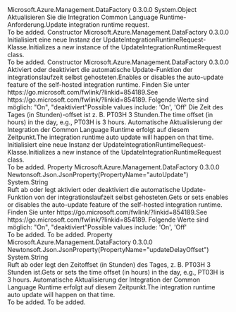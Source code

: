 <Type Name="UpdateIntegrationRuntimeRequest" FullName="Microsoft.Azure.Management.DataFactory.Models.UpdateIntegrationRuntimeRequest">
  <TypeSignature Language="C#" Value="public class UpdateIntegrationRuntimeRequest" />
  <TypeSignature Language="ILAsm" Value=".class public auto ansi beforefieldinit UpdateIntegrationRuntimeRequest extends System.Object" />
  <TypeSignature Language="DocId" Value="T:Microsoft.Azure.Management.DataFactory.Models.UpdateIntegrationRuntimeRequest" />
  <TypeSignature Language="VB.NET" Value="Public Class UpdateIntegrationRuntimeRequest" />
  <TypeSignature Language="F#" Value="type UpdateIntegrationRuntimeRequest = class" />
  <AssemblyInfo>
    <AssemblyName>Microsoft.Azure.Management.DataFactory</AssemblyName>
    <AssemblyVersion>0.3.0.0</AssemblyVersion>
  </AssemblyInfo>
  <Base>
    <BaseTypeName>System.Object</BaseTypeName>
  </Base>
  <Interfaces />
  <Docs>
    <summary>
            <span data-ttu-id="f017e-101">Aktualisieren Sie die Integration Common Language Runtime-Anforderung.</span><span class="sxs-lookup"><span data-stu-id="f017e-101">Update integration runtime request.</span></span>
            </summary>
    <remarks>To be added.</remarks>
  </Docs>
  <Members>
    <Member MemberName=".ctor">
      <MemberSignature Language="C#" Value="public UpdateIntegrationRuntimeRequest ();" />
      <MemberSignature Language="ILAsm" Value=".method public hidebysig specialname rtspecialname instance void .ctor() cil managed" />
      <MemberSignature Language="DocId" Value="M:Microsoft.Azure.Management.DataFactory.Models.UpdateIntegrationRuntimeRequest.#ctor" />
      <MemberSignature Language="VB.NET" Value="Public Sub New ()" />
      <MemberType>Constructor</MemberType>
      <AssemblyInfo>
        <AssemblyName>Microsoft.Azure.Management.DataFactory</AssemblyName>
        <AssemblyVersion>0.3.0.0</AssemblyVersion>
      </AssemblyInfo>
      <Parameters />
      <Docs>
        <summary>
            <span data-ttu-id="f017e-102">Initialisiert eine neue Instanz der UpdateIntegrationRuntimeRequest-Klasse.</span><span class="sxs-lookup"><span data-stu-id="f017e-102">Initializes a new instance of the UpdateIntegrationRuntimeRequest class.</span></span>
            </summary>
        <remarks>To be added.</remarks>
      </Docs>
    </Member>
    <Member MemberName=".ctor">
      <MemberSignature Language="C#" Value="public UpdateIntegrationRuntimeRequest (string autoUpdate = null, string updateDelayOffset = null);" />
      <MemberSignature Language="ILAsm" Value=".method public hidebysig specialname rtspecialname instance void .ctor(string autoUpdate, string updateDelayOffset) cil managed" />
      <MemberSignature Language="DocId" Value="M:Microsoft.Azure.Management.DataFactory.Models.UpdateIntegrationRuntimeRequest.#ctor(System.String,System.String)" />
      <MemberSignature Language="VB.NET" Value="Public Sub New (Optional autoUpdate As String = null, Optional updateDelayOffset As String = null)" />
      <MemberSignature Language="F#" Value="new Microsoft.Azure.Management.DataFactory.Models.UpdateIntegrationRuntimeRequest : string * string -&gt; Microsoft.Azure.Management.DataFactory.Models.UpdateIntegrationRuntimeRequest" Usage="new Microsoft.Azure.Management.DataFactory.Models.UpdateIntegrationRuntimeRequest (autoUpdate, updateDelayOffset)" />
      <MemberType>Constructor</MemberType>
      <AssemblyInfo>
        <AssemblyName>Microsoft.Azure.Management.DataFactory</AssemblyName>
        <AssemblyVersion>0.3.0.0</AssemblyVersion>
      </AssemblyInfo>
      <Parameters>
        <Parameter Name="autoUpdate" Type="System.String" />
        <Parameter Name="updateDelayOffset" Type="System.String" />
      </Parameters>
      <Docs>
        <param name="autoUpdate"><span data-ttu-id="f017e-103">Aktiviert oder deaktiviert die automatische Update-Funktion der integrationslaufzeit selbst gehosteten.</span><span class="sxs-lookup"><span data-stu-id="f017e-103">Enables or disables the auto-update feature of the self-hosted integration runtime.</span></span> <span data-ttu-id="f017e-104">Finden Sie unter https://go.microsoft.com/fwlink/?linkid=854189.</span><span class="sxs-lookup"><span data-stu-id="f017e-104">See https://go.microsoft.com/fwlink/?linkid=854189.</span></span> <span data-ttu-id="f017e-105">Folgende Werte sind möglich: "On", "deaktiviert"</span><span class="sxs-lookup"><span data-stu-id="f017e-105">Possible values include: 'On', 'Off'</span></span></param>
        <param name="updateDelayOffset"><span data-ttu-id="f017e-106">Die Zeit des Tages (in Stunden)-offset ist z. B. PT03H 3 Stunden.</span><span class="sxs-lookup"><span data-stu-id="f017e-106">The time offset (in hours) in the day, e.g., PT03H is 3 hours.</span></span> <span data-ttu-id="f017e-107">Automatische Aktualisierung der Integration der Common Language Runtime erfolgt auf diesem Zeitpunkt.</span><span class="sxs-lookup"><span data-stu-id="f017e-107">The integration runtime auto update will happen on that time.</span></span></param>
        <summary>
            <span data-ttu-id="f017e-108">Initialisiert eine neue Instanz der UpdateIntegrationRuntimeRequest-Klasse.</span><span class="sxs-lookup"><span data-stu-id="f017e-108">Initializes a new instance of the UpdateIntegrationRuntimeRequest class.</span></span>
            </summary>
        <remarks>To be added.</remarks>
      </Docs>
    </Member>
    <Member MemberName="AutoUpdate">
      <MemberSignature Language="C#" Value="public string AutoUpdate { get; set; }" />
      <MemberSignature Language="ILAsm" Value=".property instance string AutoUpdate" />
      <MemberSignature Language="DocId" Value="P:Microsoft.Azure.Management.DataFactory.Models.UpdateIntegrationRuntimeRequest.AutoUpdate" />
      <MemberSignature Language="VB.NET" Value="Public Property AutoUpdate As String" />
      <MemberSignature Language="F#" Value="member this.AutoUpdate : string with get, set" Usage="Microsoft.Azure.Management.DataFactory.Models.UpdateIntegrationRuntimeRequest.AutoUpdate" />
      <MemberType>Property</MemberType>
      <AssemblyInfo>
        <AssemblyName>Microsoft.Azure.Management.DataFactory</AssemblyName>
        <AssemblyVersion>0.3.0.0</AssemblyVersion>
      </AssemblyInfo>
      <Attributes>
        <Attribute>
          <AttributeName>Newtonsoft.Json.JsonProperty(PropertyName="autoUpdate")</AttributeName>
        </Attribute>
      </Attributes>
      <ReturnValue>
        <ReturnType>System.String</ReturnType>
      </ReturnValue>
      <Docs>
        <summary>
            <span data-ttu-id="f017e-109">Ruft ab oder legt aktiviert oder deaktiviert die automatische Update-Funktion von der integrationslaufzeit selbst gehosteten.</span><span class="sxs-lookup"><span data-stu-id="f017e-109">Gets or sets enables or disables the auto-update feature of the self-hosted integration runtime.</span></span> <span data-ttu-id="f017e-110">Finden Sie unter https://go.microsoft.com/fwlink/?linkid=854189.</span><span class="sxs-lookup"><span data-stu-id="f017e-110">See https://go.microsoft.com/fwlink/?linkid=854189.</span></span> <span data-ttu-id="f017e-111">Folgende Werte sind möglich: "On", "deaktiviert"</span><span class="sxs-lookup"><span data-stu-id="f017e-111">Possible values include: 'On', 'Off'</span></span>
            </summary>
        <value>To be added.</value>
        <remarks>To be added.</remarks>
      </Docs>
    </Member>
    <Member MemberName="UpdateDelayOffset">
      <MemberSignature Language="C#" Value="public string UpdateDelayOffset { get; set; }" />
      <MemberSignature Language="ILAsm" Value=".property instance string UpdateDelayOffset" />
      <MemberSignature Language="DocId" Value="P:Microsoft.Azure.Management.DataFactory.Models.UpdateIntegrationRuntimeRequest.UpdateDelayOffset" />
      <MemberSignature Language="VB.NET" Value="Public Property UpdateDelayOffset As String" />
      <MemberSignature Language="F#" Value="member this.UpdateDelayOffset : string with get, set" Usage="Microsoft.Azure.Management.DataFactory.Models.UpdateIntegrationRuntimeRequest.UpdateDelayOffset" />
      <MemberType>Property</MemberType>
      <AssemblyInfo>
        <AssemblyName>Microsoft.Azure.Management.DataFactory</AssemblyName>
        <AssemblyVersion>0.3.0.0</AssemblyVersion>
      </AssemblyInfo>
      <Attributes>
        <Attribute>
          <AttributeName>Newtonsoft.Json.JsonProperty(PropertyName="updateDelayOffset")</AttributeName>
        </Attribute>
      </Attributes>
      <ReturnValue>
        <ReturnType>System.String</ReturnType>
      </ReturnValue>
      <Docs>
        <summary>
            <span data-ttu-id="f017e-112">Ruft ab oder legt den Zeitoffset (in Stunden) des Tages, z. B. PT03H 3 Stunden ist.</span><span class="sxs-lookup"><span data-stu-id="f017e-112">Gets or sets the time offset (in hours) in the day, e.g., PT03H is 3 hours.</span></span> <span data-ttu-id="f017e-113">Automatische Aktualisierung der Integration der Common Language Runtime erfolgt auf diesem Zeitpunkt.</span><span class="sxs-lookup"><span data-stu-id="f017e-113">The integration runtime auto update will happen on that time.</span></span>
            </summary>
        <value>To be added.</value>
        <remarks>To be added.</remarks>
      </Docs>
    </Member>
  </Members>
</Type>